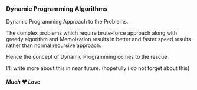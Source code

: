 ### Dynamic Programming Algorithms

Dynamic Programming Approach to the Problems.

The complex problems which require brute-force approach along with greedy algorithm and Memoization results in better and faster speed results rather than normal recursive approach.

Hence the concept of Dynamic Programming comes to the rescue.

I'll write more about this in near future. (hopefully i do not forget about this)

##### Much ❤️ Love
